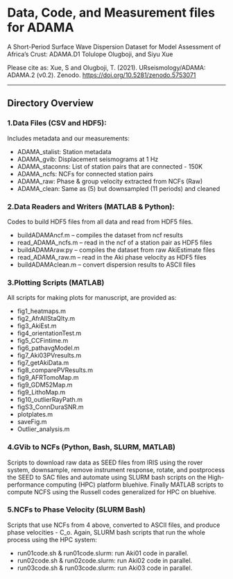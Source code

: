 # Data, Code, and Measurement files for ADAMA

A Short-Period Surface Wave Dispersion Dataset for Model Assessment of Africa’s Crust: ADAMA.D1
 Tolulope Olugboji, and Siyu Xue


Please cite as: Xue, S and Olugboji, T. (2021). URseismology/ADAMA: ADAMA.2 (v0.2). Zenodo. https://doi.org/10.5281/zenodo.5753071


---
## Directory Overview

### 1.Data Files (CSV and HDF5):
Includes metadata and our measurements:
- ADAMA_stalist:  Station metadata 
- ADAMA_gvib: Displacement seismograms at 1 Hz 
- ADAMA_staconns: List of station pairs that are connected - 150K 
- ADAMA_ncfs: NCFs for connected station pairs 
- ADAMA_raw: Phase & group velocity extracted from NCFs (Raw) 
- ADAMA_clean: Same as (5) but downsampled (11 periods) and cleaned 
### 2.Data Readers and Writers (MATLAB & Python): 
Codes to build HDF5 files from all data and read from HDF5 files.
- buildADAMAncf.m – compiles the dataset from ncf results
- read_ADAMA_ncfs.m – read in the ncf of a station pair as HDF5 files
- buildADAMAraw.py – compiles the dataset from raw AkiEstimate files
- read_ADAMA_raw.m – read in the Aki phase velocity as HDF5 files
- buildADAMAclean.m – convert dispersion results to ASCII files
### 3.Plotting Scripts (MATLAB) 
All scripts for making plots for manuscript, are provided as: 
- fig1_heatmaps.m
- fig2_AfrAllStaQlty.m
- fig3_AkiEst.m
- fig4_orientationTest.m
- fig5_CCFintime.m
- fig6_pathavgModel.m
- fig7_Aki03PVresults.m
- fig7_getAkiData.m
- fig8_comparePVResults.m
- fig9_AFRTomoMap.m
- fig9_GDM52Map.m
- fig9_LithoMap.m
- fig10_outlierRayPath.m
- figS3_ConnDuraSNR.m
- plotplates.m
- saveFig.m
- Outlier_analysis.m
### 4.GVib to NCFs (Python, Bash, SLURM, MATLAB)
Scripts to download raw data as SEED files from IRIS using the rover system, downsample, remove instrument response,  rotate, and postprocess the SEED to SAC files and automate using SLURM bash scripts on the High-performance computing (HPC) platform bluehive. Finally MATLAB scripts to compute NCFS using the Russell codes generalized for HPC on bluehive.
### 5.NCFs to Phase Velocity (SLURM Bash) 
Scripts that use NCFs from 4 above, converted to ASCII files, and produce phase velocities - C_o. Again, SLURM bash scripts that run the whole process using the HPC system:
- run01code.sh & run01code.slurm: run Aki01 code in parallel. 
- run02code.sh & run02code.slurm: run Aki02 code in parallel. 
- run03code.sh & run03code.slurm: run Aki03 code in parallel.

